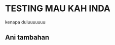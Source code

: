<!DOCTYPE html>
<html lang="en">
<head>
    <meta charset="UTF-8">
    <meta name="viewport" content="width=device-width, initial-scale=1.0">
<!--     <title>Document</title> -->
</head>
<body>
    <h1>TESTING MAU KAH INDA</h1>
    kenapa duluuuuuuu
    <h2>Ani tambahan </h2>
    
</body>
</html>
